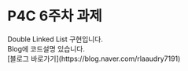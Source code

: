 <h1>P4C 6주차 과제</h1>
Double Linked List 구현입니다.<br> 
Blog에 코드설명 있습니다.<br>
[블로그 바로가기](https://blog.naver.com/rlaaudry7191)
